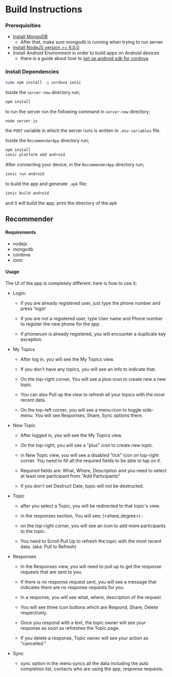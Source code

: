 # Build Instructions

### Prerequisities
* [Install MongoDB](https://docs.mongodb.com/v3.0/administration/install-on-linux/)
  - After that, make sure mongodb is running when trying to run server
* [Install NodeJS version >= 6.0.0](https://nodejs.org/)
* Install Android Environment in order to build apps on Android devices
  - there is a guide about how to [set up android sdk for cordova](https://cordova.apache.org/docs/en/6.x/guide/platforms/android/)


### Install Dependencies

```sh
sudo npm install -g cordova ionic
```

Inside the `server-new` directory run;
```sh
npm install
```

to run the server run the following command in `server-new` directory;
```sh
node server.js
```

the `PORT` variable in which the server runs is written in `.env-variables` file.

Inside the `RecommenderApp` directory run;
```sh
npm install
ionic platform add android
```

After connecting your device, in the `RecommenderApp` directory run;
```sh
ionic run android
```

to build the app and generate `.apk` file;
```sh
ionic build android
```

and it will build the app, print the directory of the apk





## Recommender

#### Requirements
* nodejs
* mongodb
* cordova
* ionic

#### Usage
The UI of the app is completely different. here is how to use it;

- Login:
    * if you are already registered user, just type the phone number
      and press 'login'

    * if you are not a registered user, type User name and Phone number
      to register the new phone for the app.

    * if phonenum is already registered, you will encounter a duplicate
      key exception.

- My Topics
    * After log in, you will see the My Topics view.

    * If you don't have any topics, you will see an info to indicate that.

    * On the top-right corner, You will see a plus-icon to create new a
      new topic.

    * You can also Pull up the view to refresh all your topics with the
      most recent data.

    * On the top-left corner, you will see a menu-icon to toggle side-menu.
      You will see Responses, Share, Sync options there.

- New Topic
    * After logged in, you will see the My Topics view.

    * On the top-right, you will see a "plus" icon to create new topic.

    * in New Topic view, you will see a disabled "tick" icon on top-right
      corner. You need to fill all the required fields to be able to tap
      on it.

    * Required fields are: What, Where, Description and you need to select
      at least one participant from "Add Participants"

    * if you don't set Destruct Date, topic will not be destructed.

- Topic
    * after you select a Topic, you will be redirected to that topic's
      view.

    * in the responses section, You will see;
      <uname> (<share_degree>) : <response>

    * on the top-right corner, you will see an icon to add more
      participants to the topic.

    * You need to Scroll Pull Up to refresh the topic with the most
      recent data. (aka: Pull to Refresh)

- Responses
    * In the Responses view, you will need to pull up to get the response
      requests that are sent to you.

    * If there is no response request sent, you will see a message
      that indicates there are no response requests for you.

    * In a response, you will see what, where, description of the request.

    * You will see three icon buttons which are Respond, Share, Delete
      respectively.

    * Once you respond with a text, the topic owner will see your response
      as soon as refreshes the Topic page.

    * If you delete a response, Topic owner will see your action as
      "cancelled."

- Sync
    * sync option in the menu syncs all the data including the auto
      completion list, contacts who are using the app, response requests.
